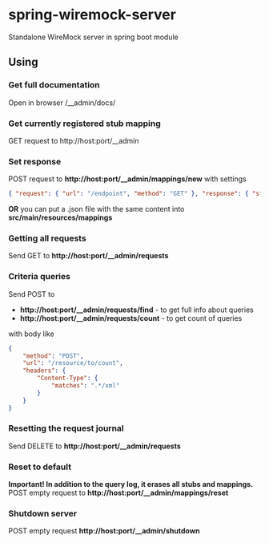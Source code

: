 # spring-wiremock-server
Standalone WireMock server in spring boot module

## Using

### Get full documentation
Open in browser /__admin/docs/

### Get currently registered stub mapping
GET request to http://host:port/__admin

### Set response
POST request to **http://host:port/__admin/mappings/new** with settings
```json
{ "request": { "url": "/endpoint", "method": "GET" }, "response": { "status": 200, "body": "Here it is!\n" }}
```
**OR**
you can put a .json file with the same content into **src/main/resources/mappings**

### Getting all requests
Send GET to **http://host:port/__admin/requests**

### Criteria queries
Send POST to
- **http://host:port/__admin/requests/find** - to get full info about queries
- **http://host:port/__admin/requests/count** - to get count of queries

with body like
```json
{
    "method": "POST",
    "url": "/resource/to/count",
    "headers": {
        "Content-Type": {
            "matches": ".*/xml"
        }
    }
}
```

### Resetting the request journal
Send DELETE to **http://host:port/__admin/requests**

### Reset to default
**Important! In addition to the query log, it erases all stubs and mappings.**
POST empty request to **http://host:port/__admin/mappings/reset**

### Shutdown server
POST empty request **http://host:port/__admin/shutdown**
